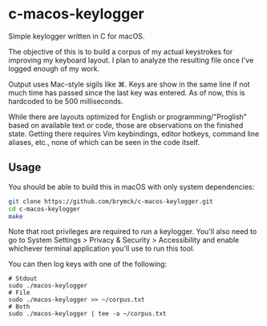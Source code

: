 c-macos-keylogger
=================

Simple keylogger written in C for macOS.

The objective of this is to build a corpus of my actual keystrokes for
improving my keyboard layout. I plan to analyze the resulting file once I've
logged enough of my work.

Output uses Mac-style sigils like &#x2318;. Keys are show in the same line if
not much time has passed since the last key was entered. As of now, this is
hardcoded to be 500 milliseconds.

While there are layouts optimized for English or programming/"Proglish" based
on available text or code, those are observations on the finished state.
Getting there requires Vim keybindings, editor hotkeys, command line aliases,
etc., none of which can be seen in the code itself.

Usage
-----

You should be able to build this in macOS with only system dependencies:

```bash
git clone https://github.com/brymck/c-macos-keylogger.git
cd c-macos-keylogger
make
```

Note that root privileges are required to run a keylogger. You'll also need to
go to System Settings > Privacy & Security > Accessibility and enable whichever
terminal application you'll use to run this tool.

You can then log keys with one of the following:

```
# Stdout
sudo ./macos-keylogger
# File
sudo ./macos-keylogger >> ~/corpus.txt
# Both
sudo ./macos-keylogger | tee -a ~/corpus.txt
```
